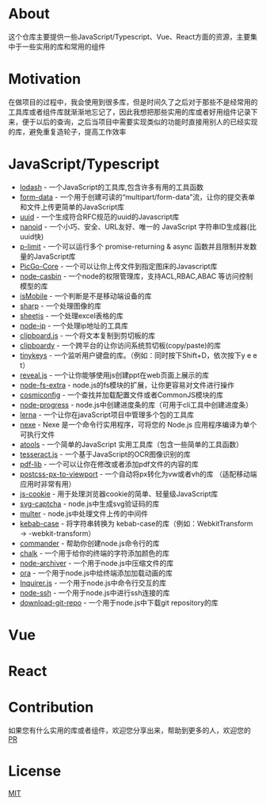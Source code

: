 # About
 这个仓库主要提供一些JavaScript/Typescript、Vue、React方面的资源，主要集中于一些实用的库和常用的组件

# Motivation
在做项目的过程中，我会使用到很多库，但是时间久了之后对于那些不是经常用的工具库或者组件库就渐渐地忘记了，因此我想把那些实用的库或者好用组件记录下来，便于以后的查询，之后当项目中需要实现类似的功能时直接用别人的已经实现的库，避免重复造轮子，提高工作效率

# JavaScript/Typescript

- [lodash](https://github.com/lodash/lodash) - 一个JavaScript的工具库,包含许多有用的工具函数
- [form-data](https://github.com/form-data/form-data) - 一个用于创建可读的“multipart/form-data”流，让你的提交表单和文件上传更简单的JavaScript库
- [uuid](https://github.com/uuidjs/uuid) - 一个生成符合RFC规范的uuid的Javascript库
- [nanoid](https://github.com/ai/nanoid) - 一个小巧、安全、URL友好、唯一的 JavaScript 字符串ID生成器(比uuid快)
- [p-limit](https://github.com/sindresorhus/p-limit) - 一个可以运行多个 promise-returning & async 函数并且限制并发数量的JavaScript库
- [PicGo-Core](https://github.com/PicGo/PicGo-Core) - 一个可以让你上传文件到指定图床的Javascript库
- [node-casbin](https://github.com/casbin/node-casbin) - 一个node的权限管理库，支持ACL,RBAC,ABAC 等访问控制模型的库
- [isMobile](https://github.com/kaimallea/isMobile) - 一个判断是不是移动端设备的库
- [sharp](https://github.com/lovell/sharp) - 一个处理图像的库
- [sheetjs](https://github.com/SheetJS/sheetjs) - 一个处理excel表格的库
- [node-ip](https://github.com/indutny/node-ip) - 一个处理ip地址的工具库
- [clipboard.js](https://github.com/zenorocha/clipboard.js) - 一个将文本复制到剪切板的库
- [clipboardy](https://github.com/sindresorhus/clipboardy) - 一个跨平台的让你访问系统剪切板(copy/paste)的库
- [tinykeys](https://github.com/jamiebuilds/tinykeys) - 一个监听用户键盘的库。（例如：同时按下Shift+D，依次按下y e e t）
- [reveal.js](https://github.com/hakimel/reveal.js) - 一个让你能够使用js创建ppt在web页面上展示的库
- [node-fs-extra](https://github.com/jprichardson/node-fs-extra) - node.js的fs模块的扩展，让你更容易对文件进行操作
- [cosmiconfig](https://github.com/davidtheclark/cosmiconfig) - 一个查找并加载配置文件或者CommonJS模块的库
- [node-progress](https://github.com/visionmedia/node-progress) - node.js中创建进度条的库（可用于cli工具中创建进度条）
- [lerna](https://github.com/lerna/lerna) - 一个让你在javaScript项目中管理多个包的工具库
- [nexe](https://github.com/nexe/nexe) - Nexe 是一个命令行实用程序，可将您的 Node.js 应用程序编译为单个可执行文件
- [atools](https://github.com/wangdaoo/atools) - 一个简单的JavaScript 实用工具库（包含一些简单的工具函数）
- [tesseract.js](https://github.com/naptha/tesseract.js) - 一个基于JavaScript的OCR图像识别的库
- [pdf-lib](https://github.com/Hopding/pdf-lib) - 一个可以让你在修改或者添加pdf文件的内容的库
- [postcss-px-to-viewport](https://github.com/evrone/postcss-px-to-viewport) - 一个自动将px转化为vw或者vh的库 （适配移动端应用时非常有用）
- [js-cookie](https://github.com/js-cookie/js-cookie) - 用于处理浏览器cookie的简单、轻量级JavaScript库
- [svg-captcha](https://github.com/produck/svg-captcha) - node.js中生成svg验证码的库
- [multer](https://github.com/expressjs/multer) - node.js中处理文件上传的中间件
- [kebab-case](https://www.npmjs.com/package/kebab-case) - 将字符串转换为 kebab-case的库（例如：WebkitTransform -> -webkit-transform）
- [commander](https://github.com/tj/commander.js) - 帮助你创建node.js命令行的库
- [chalk](https://github.com/chalk/chalk) - 一个用于给你的终端的字符添加颜色的库
- [node-archiver](https://github.com/archiverjs/node-archiver) - 一个用于node.js中压缩文件的库
- [ora](https://github.com/sindresorhus/ora) - 一个用于node.js中给终端添加加载动画的库
- [Inquirer.js](https://github.com/SBoudrias/Inquirer.js) - 一个用于node.js中命令行交互的库
- [node-ssh](https://github.com/steelbrain/node-ssh) - 一个用于node.js中进行ssh连接的库
- [download-git-repo](https://www.npmjs.com/package/download-git-repo) - 一个用于node.js中下载git repository的库
  
# Vue

# React

# Contribution
如果您有什么实用的库或者组件，欢迎您分享出来，帮助到更多的人，欢迎您的[PR](https://github.com/left0ver/awesome-web-cn/pulls)

# License
[MIT](https://github.com/left0ver/awesome-web-cn/blob/main/LICENSE)

